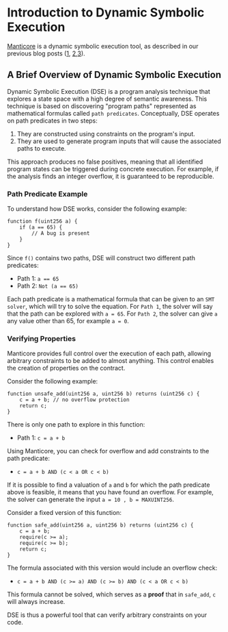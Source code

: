# Introduction to Dynamic Symbolic Execution

[Manticore]() is a dynamic symbolic execution tool, as described in our previous blog posts ([1](https://blog.trailofbits.com/2017/04/27/manticore-symbolic-execution-for-humans/), [2](https://blog.trailofbits.com/2017/05/15/magic-with-manticore/),[3](https://blog.trailofbits.com/2017/05/15/magic-with-manticore/)).

## A Brief Overview of Dynamic Symbolic Execution

Dynamic Symbolic Execution (DSE) is a program analysis technique that explores a state space with a high degree of semantic awareness. This technique is based on discovering "program paths" represented as mathematical formulas called `path predicates`. Conceptually, DSE operates on path predicates in two steps:

1. They are constructed using constraints on the program's input.
2. They are used to generate program inputs that will cause the associated paths to execute.

This approach produces no false positives, meaning that all identified program states can be triggered during concrete execution. For example, if the analysis finds an integer overflow, it is guaranteed to be reproducible.

### Path Predicate Example

To understand how DSE works, consider the following example:

```solidity
function f(uint256 a) {
    if (a == 65) {
        // A bug is present
    }
}
```

Since `f()` contains two paths, DSE will construct two different path predicates:

- Path 1: `a == 65`
- Path 2: `Not (a == 65)`

Each path predicate is a mathematical formula that can be given to an `SMT solver`, which will try to solve the equation. For `Path 1`, the solver will say that the path can be explored with `a = 65`. For `Path 2`, the solver can give `a` any value other than 65, for example `a = 0`.

### Verifying Properties

Manticore provides full control over the execution of each path, allowing arbitrary constraints to be added to almost anything. This control enables the creation of properties on the contract.

Consider the following example:

```solidity
function unsafe_add(uint256 a, uint256 b) returns (uint256 c) {
    c = a + b; // no overflow protection
    return c;
}
```

There is only one path to explore in this function:

- Path 1: `c = a + b`

Using Manticore, you can check for overflow and add constraints to the path predicate:

- `c = a + b AND (c < a OR c < b)`

If it is possible to find a valuation of `a` and `b` for which the path predicate above is feasible, it means that you have found an overflow. For example, the solver can generate the input `a = 10 , b = MAXUINT256`.

Consider a fixed version of this function:

```solidity
function safe_add(uint256 a, uint256 b) returns (uint256 c) {
    c = a + b;
    require(c >= a);
    require(c >= b);
    return c;
}
```

The formula associated with this version would include an overflow check:

- `c = a + b AND (c >= a) AND (c >= b) AND (c < a OR c < b)`

This formula cannot be solved, which serves as a **proof** that in `safe_add`, `c` will always increase.

DSE is thus a powerful tool that can verify arbitrary constraints on your code.
